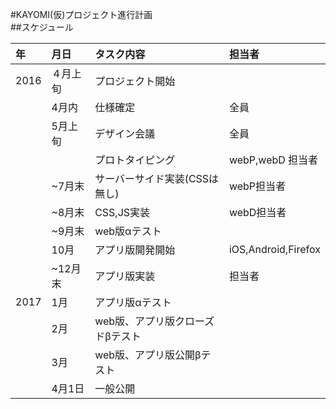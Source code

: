 #KAYOMI(仮)プロジェクト進行計画   
##スケジュール  
  
|年|月日|タスク内容|担当者|  
|:-|:-|:-|:-|  
|2016|４月上旬|プロジェクト開始||  
||4月内|仕様確定|全員|  
||5月上旬|デザイン会議|全員|  
|||プロトタイピング|webP,webD 担当者|  
||~7月末|サーバーサイド実装(CSSは無し)|webP担当者|  
||~8月末|CSS,JS実装|webD担当者|  
||~9月末|web版αテスト||  
||10月|アプリ版開発開始|iOS,Android,Firefox|  
||~12月末|アプリ版実装|担当者|  
|2017|1月|アプリ版αテスト||  
||2月|web版、アプリ版クローズドβテスト||  
||3月|web版、アプリ版公開βテスト||  
||4月1日|一般公開||  

